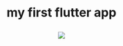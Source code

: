 
 
<h1 align="center">  my first flutter app</p></h3>


<h3 align="center"><img src="https://github.com/Tanay2920003/My-First-Flutter-APP/blob/main/image-1.png"  /></h3>

